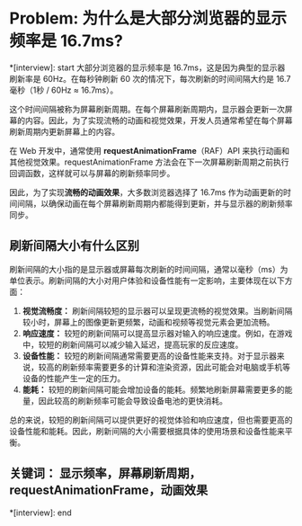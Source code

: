 # Problem: 为什么是大部分浏览器的显示频率是 16.7ms?

*[interview]: start
大部分浏览器的显示频率是 16.7ms，这是因为典型的显示器刷新率是 60Hz。在每秒钟刷新 60 次的情况下，每次刷新的时间间隔大约是 16.7 毫秒（1秒 / 60Hz ≈ 16.7ms）。

这个时间间隔被称为屏幕刷新周期。在每个屏幕刷新周期内，显示器会更新一次屏幕的内容。因此，为了实现流畅的动画和视觉效果，开发人员通常希望在每个屏幕刷新周期内更新屏幕上的内容。

在 Web 开发中，通常使用 **requestAnimationFrame**（RAF）API 来执行动画和其他视觉效果。requestAnimationFrame 方法会在下一次屏幕刷新周期之前执行回调函数，这样就可以与屏幕的刷新频率同步。

因此，为了实现**流畅的动画效果**，大多数浏览器选择了 16.7ms 作为动画更新的时间间隔，以确保动画在每个屏幕刷新周期内都能得到更新，并与显示器的刷新频率同步。

## 刷新间隔大小有什么区别
刷新间隔的大小指的是显示器或屏幕每次刷新的时间间隔，通常以毫秒（ms）为单位表示。刷新间隔的大小对用户体验和设备性能有一定影响，主要体现在以下方面：

1. **视觉流畅度：** 刷新间隔较短的显示器可以呈现更流畅的视觉效果。当刷新间隔较小时，屏幕上的图像更新更频繁，动画和视频等视觉元素会更加流畅。
2. **响应速度：** 较短的刷新间隔可以提高显示器对输入的响应速度。例如，在游戏中，较短的刷新间隔可以减少输入延迟，提高玩家的反应速度。
3. **设备性能：** 较短的刷新间隔通常需要更高的设备性能来支持。对于显示器来说，较高的刷新频率需要更多的计算和渲染资源，因此可能会对电脑或手机等设备的性能产生一定的压力。
4. **能耗：** 较短的刷新间隔可能会增加设备的能耗。频繁地刷新屏幕需要更多的能量，因此较高的刷新频率可能会导致设备电池的更快消耗。

总的来说，较短的刷新间隔可以提供更好的视觉体验和响应速度，但也需要更高的设备性能和能耗。因此，刷新间隔的大小需要根据具体的使用场景和设备性能来平衡。
## 关键词： 显示频率，屏幕刷新周期， requestAnimationFrame，动画效果
*[interview]: end
